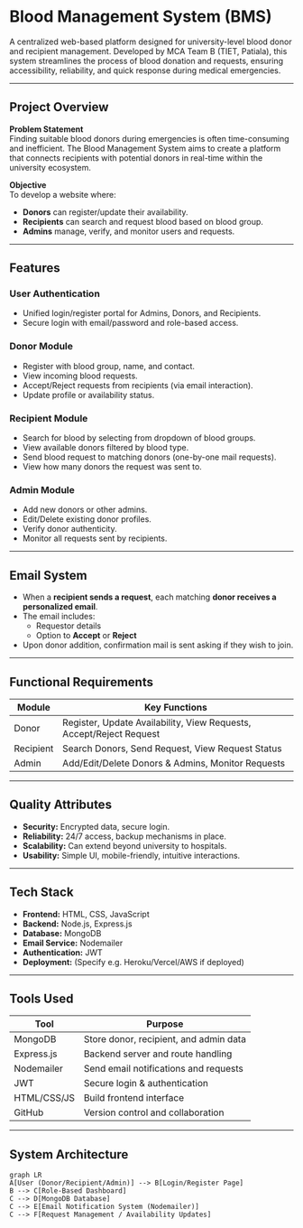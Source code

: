 #  Blood Management System (BMS)

A centralized web-based platform designed for university-level blood donor and recipient management. Developed by MCA Team B (TIET, Patiala), this system streamlines the process of blood donation and requests, ensuring accessibility, reliability, and quick response during medical emergencies.

---

##  Project Overview

**Problem Statement**  
Finding suitable blood donors during emergencies is often time-consuming and inefficient. The Blood Management System aims to create a platform that connects recipients with potential donors in real-time within the university ecosystem.

**Objective**  
To develop a website where:
- **Donors** can register/update their availability.
- **Recipients** can search and request blood based on blood group.
- **Admins** manage, verify, and monitor users and requests.

---

##  Features

###  User Authentication
- Unified login/register portal for Admins, Donors, and Recipients.
- Secure login with email/password and role-based access.

###  Donor Module
- Register with blood group, name, and contact.
- View incoming blood requests.
- Accept/Reject requests from recipients (via email interaction).
- Update profile or availability status.

###  Recipient Module
- Search for blood by selecting from dropdown of blood groups.
- View available donors filtered by blood type.
- Send blood request to matching donors (one-by-one mail requests).
- View how many donors the request was sent to.

###  Admin Module
- Add new donors or other admins.
- Edit/Delete existing donor profiles.
- Verify donor authenticity.
- Monitor all requests sent by recipients.

---

##  Email System

- When a **recipient sends a request**, each matching **donor receives a personalized email**.
- The email includes:
  - Requestor details
  - Option to **Accept** or **Reject**
- Upon donor addition, confirmation mail is sent asking if they wish to join.

---

##  Functional Requirements

| Module       | Key Functions                                                                 |
|--------------|--------------------------------------------------------------------------------|
| Donor        | Register, Update Availability, View Requests, Accept/Reject Request            |
| Recipient    | Search Donors, Send Request, View Request Status                               |
| Admin        | Add/Edit/Delete Donors & Admins, Monitor Requests                              |

---

##  Quality Attributes

- **Security:** Encrypted data, secure login.
- **Reliability:** 24/7 access, backup mechanisms in place.
- **Scalability:** Can extend beyond university to hospitals.
- **Usability:** Simple UI, mobile-friendly, intuitive interactions.

---

##  Tech Stack

- **Frontend:** HTML, CSS, JavaScript
- **Backend:** Node.js, Express.js
- **Database:** MongoDB
- **Email Service:** Nodemailer
- **Authentication:** JWT
- **Deployment:** (Specify e.g. Heroku/Vercel/AWS if deployed)

---

##  Tools Used

| Tool         | Purpose                                         |
|--------------|--------------------------------------------------|
| MongoDB      | Store donor, recipient, and admin data          |
| Express.js   | Backend server and route handling               |
| Nodemailer   | Send email notifications and requests           |
| JWT          | Secure login & authentication                  |
| HTML/CSS/JS  | Build frontend interface                        |
| GitHub       | Version control and collaboration               |

---

##  System Architecture

```mermaid
graph LR
A[User (Donor/Recipient/Admin)] --> B[Login/Register Page]
B --> C[Role-Based Dashboard]
C --> D[MongoDB Database]
C --> E[Email Notification System (Nodemailer)]
C --> F[Request Management / Availability Updates]
